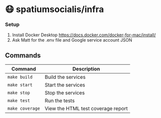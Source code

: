 # :mask: spatiumsocialis/infra

### Setup
1. Install Docker Desktop https://docs.docker.com/docker-for-mac/install/
2. Ask Matt for the .env file and Google service account JSON

## Commands
| Command         | Description                        |
|-----------------|------------------------------------|
| `make build`    | Build the services                 |
| `make start`    | Start the services                 |
| `make stop`     | Stop the services                  |
| `make test`     | Run the tests                      |
| `make coverage` | View the HTML test coverage report |
